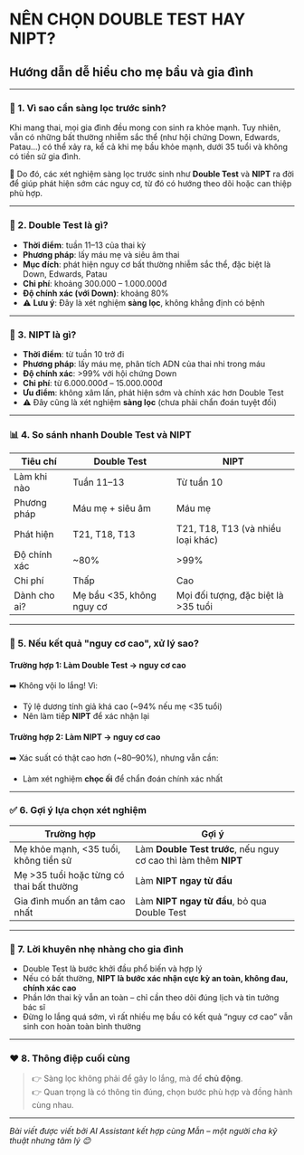 # NÊN CHỌN DOUBLE TEST HAY NIPT?
## Hướng dẫn dễ hiểu cho mẹ bầu và gia đình

---

### 👶 1. Vì sao cần sàng lọc trước sinh?

Khi mang thai, mọi gia đình đều mong con sinh ra khỏe mạnh. Tuy nhiên, vẫn có những bất thường nhiễm sắc thể (như hội chứng Down, Edwards, Patau…) có thể xảy ra, kể cả khi mẹ bầu khỏe mạnh, dưới 35 tuổi và không có tiền sử gia đình.

📌 Do đó, các xét nghiệm sàng lọc trước sinh như **Double Test** và **NIPT** ra đời để giúp phát hiện sớm các nguy cơ, từ đó có hướng theo dõi hoặc can thiệp phù hợp.

---

### 🧪 2. Double Test là gì?

- **Thời điểm**: tuần 11–13 của thai kỳ  
- **Phương pháp**: lấy máu mẹ và siêu âm thai  
- **Mục đích**: phát hiện nguy cơ bất thường nhiễm sắc thể, đặc biệt là Down, Edwards, Patau  
- **Chi phí**: khoảng 300.000 – 1.000.000đ  
- **Độ chính xác (với Down)**: khoảng 80%  
- ⚠️ **Lưu ý**: Đây là xét nghiệm **sàng lọc**, không khẳng định có bệnh

---

### 🧬 3. NIPT là gì?

- **Thời điểm**: từ tuần 10 trở đi  
- **Phương pháp**: lấy máu mẹ, phân tích ADN của thai nhi trong máu  
- **Độ chính xác**: >99% với hội chứng Down  
- **Chi phí**: từ 6.000.000đ – 15.000.000đ  
- **Ưu điểm**: không xâm lấn, phát hiện sớm và chính xác hơn Double Test  
- ⚠️ Đây cũng là xét nghiệm **sàng lọc** (chưa phải chẩn đoán tuyệt đối)

---

### 📊 4. So sánh nhanh Double Test và NIPT

| Tiêu chí | Double Test | NIPT |
|----------|-------------|------|
| Làm khi nào | Tuần 11–13 | Từ tuần 10 |
| Phương pháp | Máu mẹ + siêu âm | Máu mẹ |
| Phát hiện | T21, T18, T13 | T21, T18, T13 (và nhiều loại khác) |
| Độ chính xác | ~80% | >99% |
| Chi phí | Thấp | Cao |
| Dành cho ai? | Mẹ bầu <35, không nguy cơ | Mọi đối tượng, đặc biệt là >35 tuổi |

---

### 🧠 5. Nếu kết quả "nguy cơ cao", xử lý sao?

#### Trường hợp 1: **Làm Double Test → nguy cơ cao**

➡️ Không vội lo lắng! Vì:
- Tỷ lệ dương tính giả khá cao (~94% nếu mẹ <35 tuổi)
- Nên làm tiếp **NIPT** để xác nhận lại

#### Trường hợp 2: **Làm NIPT → nguy cơ cao**

➡️ Xác suất có thật cao hơn (~80–90%), nhưng vẫn cần:
- Làm xét nghiệm **chọc ối** để chẩn đoán chính xác nhất

---

### ✅ 6. Gợi ý lựa chọn xét nghiệm

| Trường hợp | Gợi ý |
|------------|-------|
| Mẹ khỏe mạnh, <35 tuổi, không tiền sử | Làm **Double Test trước**, nếu nguy cơ cao thì làm thêm **NIPT** |
| Mẹ >35 tuổi hoặc từng có thai bất thường | Làm **NIPT ngay từ đầu** |
| Gia đình muốn an tâm cao nhất | Làm **NIPT ngay từ đầu**, bỏ qua Double Test |

---

### 💬 7. Lời khuyên nhẹ nhàng cho gia đình

- Double Test là bước khởi đầu phổ biến và hợp lý  
- Nếu có bất thường, **NIPT là bước xác nhận cực kỳ an toàn, không đau, chính xác cao**  
- Phần lớn thai kỳ vẫn an toàn – chỉ cần theo dõi đúng lịch và tin tưởng bác sĩ  
- Đừng lo lắng quá sớm, vì rất nhiều mẹ bầu có kết quả “nguy cơ cao” vẫn sinh con hoàn toàn bình thường

---

### ❤️ 8. Thông điệp cuối cùng

> 👉 Sàng lọc không phải để gây lo lắng, mà để **chủ động**.  
> 👉 Quan trọng là có thông tin đúng, chọn bước phù hợp và đồng hành cùng nhau.

---

*Bài viết được viết bởi AI Assistant kết hợp cùng Mẫn – một người cha kỹ thuật nhưng tâm lý 😊*  
